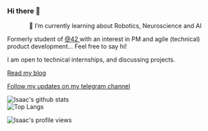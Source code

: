 ### Hi there 👋
<p align="center">
🌱 I’m currently learning about Robotics, Neuroscience and AI

Formerly student of <a href="https://github.com/Zikt/42_21_school/" target="_blank"> @42 </a>
with an interest in PM and agile (technical) product development... Feel free to say hi!

I am open to technical internships, and discussing projects.

[Read my blog](http://zikt.github.io/)

<a href="[Build3P](https://t.me/Build3P)" target="_blank"> Follow my updates on my telegram channel </a>

![Isaac's github stats](https://github-readme-stats.vercel.app/api?username=zikt&show_icons=true&count_private=true&hide=contribs&theme=tokyonight)  
![Top Langs](https://github-readme-stats.vercel.app/api/top-langs/?username=zikt&layout=compact&theme=tokyonight&count_private=true)
  
![Isaac's profile views](https://komarev.com/ghpvc/?username=apita-da&color=a960ff&style=flat)

</p>
<!--
**Zikt/Zikt** is a ✨ _special_ ✨ repository because its `README.md` (this file) appears on your GitHub profile.

Here are some ideas to get you started:

- 🔭 I’m currently working on ...
- 🌱 I’m currently learning ...
- 👯 I’m looking to collaborate on ...
- 🤔 I’m looking for help with ...
- 💬 Ask me about ...
- 📫 How to reach me: ...
- 😄 Pronouns: ...
- ⚡ Fun fact: ...
-->
